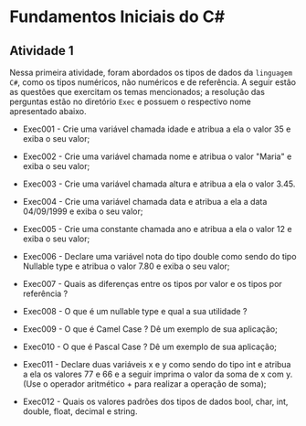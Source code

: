 # Fundamentos Iniciais do C#

## Atividade 1

Nessa primeira atividade, foram abordados os tipos de dados da ```linguagem C#```, como os tipos numéricos, não numéricos e de referência. A seguir estão as questões que exercitam os temas mencionados; a resolução das perguntas estão no diretório ```Exec``` e possuem o respectivo nome apresentado abaixo.

- Exec001 - Crie uma variável chamada idade e atribua a ela o valor 35 e exiba o seu valor;

- Exec002 - Crie uma variável chamada nome e atribua o valor "Maria" e exiba o seu valor;

- Exec003 - Crie uma variável chamada altura e atribua a ela o valor 3.45.

- Exec004 - Crie uma variável chamada data e atribua a ela a data 04/09/1999 e exiba o seu valor;

- Exec005 - Crie uma constante chamada ano e atribua a ela o valor 12 e exiba o seu valor;

- Exec006 - Declare uma variável nota do tipo double como sendo do tipo Nullable type e atribua o valor 7.80 e exiba o seu valor;

- Exec007 - Quais as diferenças entre os tipos por valor e os tipos por referência ?

- Exec008 - O que é um nullable type e qual a sua utilidade ?

- Exec009 - O que é Camel Case ? Dê um exemplo de sua aplicação;

- Exec010 - O que é Pascal Case ? Dê um exemplo de sua aplicação;

- Exec011 - Declare duas variáveis x e y como sendo do tipo int e atribua a ela os valores 77 e 66 e a seguir imprima o valor da soma de x com y. (Use o operador aritmético + para realizar a operação de soma);

- Exec012 - Quais os valores padrões dos tipos de dados bool, char, int, double, float, decimal e string.


